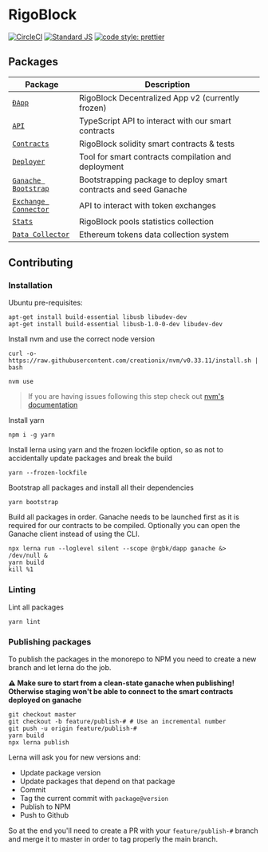 # RigoBlock

[![CircleCI](https://circleci.com/gh/RigoBlock/rigoblock-monorepo/tree/master.svg?style=shield&circle-token=8a3a97d8673b72dacc5efb04a10492ce473e9afb)](https://circleci.com/gh/RigoBlock/rigoblock-monorepo/tree/master)
[![Standard JS](https://img.shields.io/badge/code_style-standard-brightgreen.svg)](https://standardjs.com)
[![code style: prettier](https://img.shields.io/badge/code_style-prettier-ff69b4.svg)](https://github.com/prettier/prettier)

## Packages

| Package                                            | Description                                                      |
| -------------------------------------------------- | ---------------------------------------------------------------- |
| [`ĐApp`](/packages/dapp)                           | RigoBlock Decentralized App v2 (currently frozen)                |
| [`API`](/packages/api)                             | TypeScript API to interact with our smart contracts              |
| [`Contracts`](/packages/contracts)                 | RigoBlock solidity smart contracts & tests                       |
| [`Deployer`](/packages/deployer)                   | Tool for smart contracts compilation and deployment              |
| [`Ganache Bootstrap`](/packages/ganache-bootstrap) | Bootstrapping package to deploy smart contracts and seed Ganache |
| [`Exchange Connector`](/packages/stats)            | API to interact with token exchanges                             |
| [`Stats`](/packages/stats)                         | RigoBlock pools statistics collection                            |
| [`Data Collector`](/packages/stats)                | Ethereum tokens data collection system                           |

## Contributing

### Installation

Ubuntu pre-requisites:

    apt-get install build-essential libusb libudev-dev
    apt-get install build-essential libusb-1.0-0-dev libudev-dev

Install nvm and use the correct node version

    curl -o- https://raw.githubusercontent.com/creationix/nvm/v0.33.11/install.sh | bash

    nvm use

> If you are having issues following this step check out [nvm's documentation](https://github.com/creationix/nvm/blob/master/README.md)

Install yarn

    npm i -g yarn

Install lerna using yarn and the frozen lockfile option, so as not to accidentally update packages and break the build

    yarn --frozen-lockfile

Bootstrap all packages and install all their dependencies

    yarn bootstrap

Build all packages in order. Ganache needs to be launched first as it is required for our contracts to be compiled. Optionally you can open the Ganache client instead of using the CLI.

    npx lerna run --loglevel silent --scope @rgbk/dapp ganache &> /dev/null &
    yarn build
    kill %1

### Linting

Lint all packages

    yarn lint

### Publishing packages

To publish the packages in the monorepo to NPM you need to create a new branch and let lerna do the job.

**:warning: Make sure to start from a clean-state ganache when publishing! Otherwise staging won't be able to connect to the smart contracts deployed on ganache**

    git checkout master
    git checkout -b feature/publish-# # Use an incremental number
    git push -u origin feature/publish-#
    yarn build
    npx lerna publish

Lerna will ask you for new versions and:

-   Update package version
-   Update packages that depend on that package
-   Commit
-   Tag the current commit with `package@version`
-   Publish to NPM
-   Push to Github

So at the end you'll need to create a PR with your `feature/publish-#` branch and merge it to master in order to tag properly the main branch.
